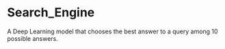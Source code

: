 # Search_Engine
A Deep Learning model that chooses the best answer to a query among 10 possible answers.
